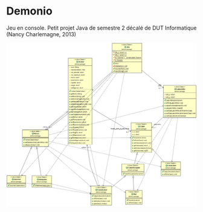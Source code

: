 # Demonio

Jeu en console. Petit projet Java de semestre 2 décalé de DUT Informatique (Nancy Charlemagne, 2013)

![](DemonioUML.png)
